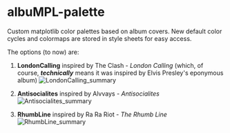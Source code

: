 # albuMPL-palette
Custom matplotlib color palettes based on album covers. New default color cycles and colormaps are stored in style sheets for easy access.

The options (to now) are:
1. __LondonCalling__ inspired by The Clash - _London Calling_ (which, of course, ***technically*** means it was inspired by Elvis Presley's eponymous album)
![LondonCalling_summary](https://user-images.githubusercontent.com/29441772/149674376-6a05f064-b5d5-4251-9358-295611c4bb5a.png)

2. __Antisocialites__ inspired by Alvvays - _Antisocialites_
![Antisocialites_summary](https://user-images.githubusercontent.com/29441772/149674382-3fd0eef3-a4bd-4c36-abb3-0f903db5cb39.png)

3. __RhumbLine__ inspired by Ra Ra Riot - _The Rhumb Line_
![RhumbLine_summary](https://user-images.githubusercontent.com/29441772/149706131-bbd567db-2259-43e3-ba96-e79f462d5f2e.png)
